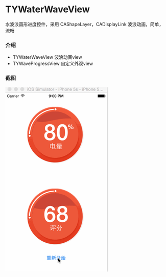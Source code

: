 # TYWaterWaveView
水波浪圆形进度控件，采用 CAShapeLayer，CADisplayLink 波浪动画，简单，流畅

### 介绍
 * TYWaterWaveView 波浪动画view
 * TYWaveProgressView 自定义外观view

### 截图

![image](https://raw.githubusercontent.com/12207480/TYWaterWaveView/master/screenshot/TYWaveProgressDemo.gif)



